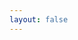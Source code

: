 ```yaml
---
layout: false
---
```


<head>
  <!-- ... -->
  <script src="//cdn.jsdelivr.net/gh/Uyoahz26/daodao@main/dist/qexo-dao.min.js"></script>
  <!-- ... -->
</head>
<body>
  <!-- ... -->
  <div id="qexoDaoDao"></div>
  <script>
    qexoDaodao?.init({
      el: "#qexoDaoDao",
      avatar: "https://cdn.luogu.com.cn/upload/usericon/247552.png",
      name: "Skysun0311",
      limit: 20,
      useLoadingImg: false,
      baseURL: "https://admin.skysun0311.top",
    }).then(function (){
      console.log("Qexo说说加载完成");
    })
  </script>
</body>

